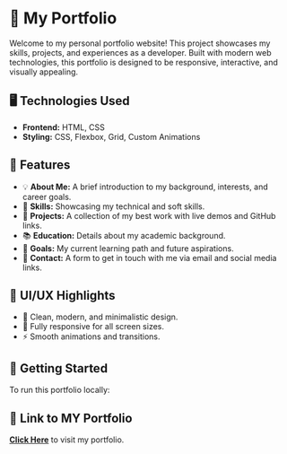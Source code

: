 # 🚀 My Portfolio

Welcome to my personal portfolio website! This project showcases my skills, projects, and experiences as a developer. Built with modern web technologies, this portfolio is designed to be responsive, interactive, and visually appealing.

## 🖥️ Technologies Used

- **Frontend:** HTML, CSS   
- **Styling:** CSS, Flexbox, Grid, Custom Animations  


## 📌 Features

- 💡 **About Me:** A brief introduction to my background, interests, and career goals.  
- 🎯 **Skills:** Showcasing my technical and soft skills.  
- 💼 **Projects:** A collection of my best work with live demos and GitHub links.  
- 📚 **Education:** Details about my academic background.  
- 🎯 **Goals:** My current learning path and future aspirations.  
- 💬 **Contact:** A form to get in touch with me via email and social media links.  

## 🎨 UI/UX Highlights

- 🎨 Clean, modern, and minimalistic design.  
- 📱 Fully responsive for all screen sizes.  
- ⚡ Smooth animations and transitions.  

## 🚀 Getting Started

To run this portfolio locally:

## 🔗 Link to  MY Portfolio   
[**Click Here**](https://ayushkumar290.github.io/Portfollio/) to visit my portfolio.
